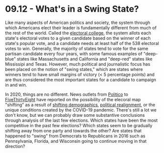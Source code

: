 # 09.12 - What's in a Swing State?

Like many aspects of American politics and society, the system through which Americans elect their leader is fundamentally different from much of the rest of the world. Called the [electoral college](https://en.wikipedia.org/wiki/United_States_Electoral_College), the system allots each state's electoral votes to a given candidate based on the winner of each state's popular vote, and a candidate needs at least half of the 538 electoral votes to win. Generally, the majority of states tend to vote for the same partisan candidate every four years, with some famous examples of "deep-blue" states like Massachusetts and California and "deep-red" states like Mississipi and Texas. However, much political and journalistic focus has been placed on the notion of "swing states," which are states where winners tend to have small margins of victory (< 5 percentage points) and are thus considered the most important states for a candidate to campaign in and win. 

In 2020, things are no different. News outlets from [Politico](https://www.politico.com/news/2020/09/08/swing-states-2020-presidential-election-409000) to [FiveThirtyEight](https://projects.fivethirtyeight.com/swing-states-2020-election/) have reported on the possibility of the elecoral map "shifting" as a result of [shifting demographics](https://www.theatlantic.com/politics/archive/2019/10/swing-state-demographics-2020-presidential-election-the-politics-daily/600706/), [political realignment](https://www.theatlantic.com/ideas/archive/2019/04/will-2020-bring-realignment-left/586624/), or the unique conditions created by the COVID-19 pandemic. There's still a lot we don't know, but we can probably draw some substantive conclusions through analysis of the last few elections. Which states have been the most competitive in the past few elections? Which states seem to be gradually shifting away from one party and towards the other? Are states that happened to "swing" from Democrats to Republicans in 2016 such as Pennsylvania, Florida, and Wisconsin going to continue moving in that direction? 


